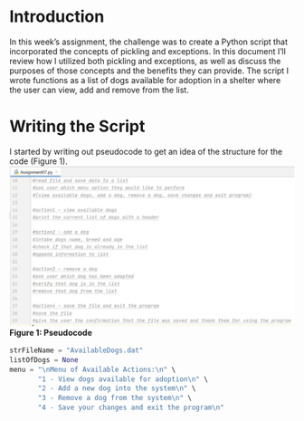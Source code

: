 # Introduction
In this week’s assignment, the challenge was to create a Python script that incorporated the concepts of pickling and exceptions. In this document I’ll review how I utilized both pickling and exceptions, as well as discuss the purposes of those concepts and the benefits they can provide. The script I wrote functions as a list of dogs available for adoption in a shelter where the user can view, add and remove from the list.

# Writing the Script
I started by writing out pseudocode to get an idea of the structure for the code (Figure 1).
![](https://raw.githubusercontent.com/aasgekar/IntroToProg-Python-Mod07/master/docs/images/pseudocode.JPG)
**Figure 1: Pseudocode**

```python
strFileName = "AvailableDogs.dat"
listOfDogs = None
menu = "\nMenu of Available Actions:\n" \
       "1 - View dogs available for adoption\n" \
       "2 - Add a new dog into the system\n" \
       "3 - Remove a dog from the system\n" \
       "4 - Save your changes and exit the program\n"
```
